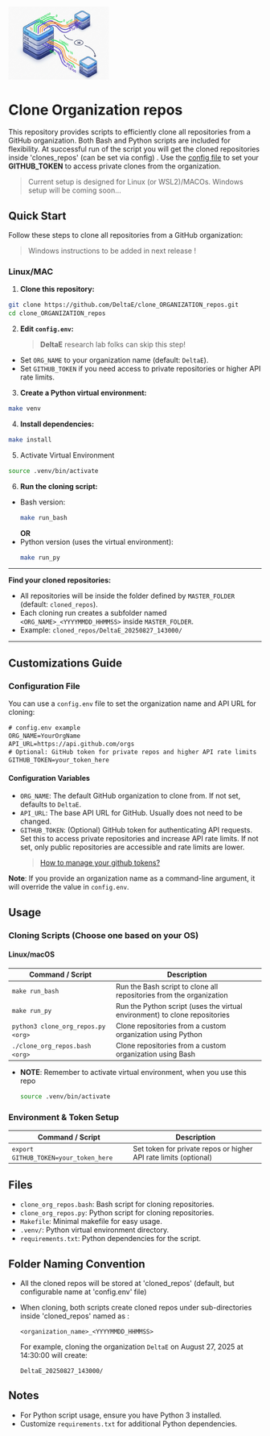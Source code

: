 <img src="docs/static/org_gitrepo_cloner_logo_202508.png" alt="Cloner Logo" width="200"/>


 # Clone Organization repos

This repository provides scripts to efficiently clone all repositories from a GitHub organization. Both Bash and Python scripts are included for flexibility. At successful run of the script you will get the cloned repositories inside 'clones_repos' (can be set via config) . Use the [config file](https://github.com/DeltaE/clone_ORGANIZATION_repos/blob/main/config.env) to set your __GITHUB_TOKEN__ to access private clones from the organization.

> Current setup is designed for Linux (or WSL2)/MACOs. Windows setup will be coming soon...

## Quick Start

Follow these steps to clone all repositories from a GitHub organization:

 > Windows instructions to be added in next release !

### Linux/MAC
1. **Clone this repository:**
  ```bash
  git clone https://github.com/DeltaE/clone_ORGANIZATION_repos.git
  cd clone_ORGANIZATION_repos
  ```

2. **Edit `config.env`:**
   > __DeltaE__ research lab folks can skip this step!
  - Set `ORG_NAME` to your organization name (default: `DeltaE`).
  - Set `GITHUB_TOKEN` if you need access to private repositories or higher API rate limits.

3. **Create a Python virtual environment:**
  ```bash
  make venv
  ```

4. **Install dependencies:**
  ```bash
  make install
  ```

5. Activate Virtual Environment
  ```bash
  source .venv/bin/activate
  ```

6. **Run the cloning script:**
  - Bash version:
    ```bash
    make run_bash
    ```
    __OR__
  - Python version (uses the virtual environment):
    ```bash
    make run_py
    ```

---

**Find your cloned repositories:**
  - All repositories will be inside the folder defined by `MASTER_FOLDER` (default: `cloned_repos`).
  - Each cloning run creates a subfolder named `<ORG_NAME>_<YYYYMMDD_HHMMSS>` inside `MASTER_FOLDER`.
  - Example: `cloned_repos/DeltaE_20250827_143000/`

---
## Customizations Guide

### Configuration File

You can use a `config.env` file to set the organization name and API URL for cloning:

```env
# config.env example
ORG_NAME=YourOrgName
API_URL=https://api.github.com/orgs
# Optional: GitHub token for private repos and higher API rate limits
GITHUB_TOKEN=your_token_here
```
#### Configuration Variables
- `ORG_NAME`: The default GitHub organization to clone from. If not set, defaults to `DeltaE`.
- `API_URL`: The base API URL for GitHub. Usually does not need to be changed.
- `GITHUB_TOKEN`: (Optional) GitHub token for authenticating API requests. Set this to access private repositories and increase API rate limits. If not set, only public repositories are accessible and rate limits are lower.
  > [How to manage your github tokens?](https://docs.github.com/en/authentication/keeping-your-account-and-data-secure/managing-your-personal-access-tokens)

__Note__: If you provide an organization name as a command-line argument, it will override the value in `config.env`.


## Usage


### Cloning Scripts (Choose one based on your OS)

#### Linux/macOS
| Command / Script                          | Description                                                                 |
|-------------------------------------------|-----------------------------------------------------------------------------|
| `make run_bash`                          | Run the Bash script to clone all repositories from the organization         |
| `make run_py`                            | Run the Python script (uses the virtual environment) to clone repositories  |
| `python3 clone_org_repos.py <org>`        | Clone repositories from a custom organization using Python                  |
| `./clone_org_repos.bash <org>`           | Clone repositories from a custom organization using Bash                    |

- __NOTE__: 
  Remember to activate virtual environment, when you use this repo

  ```bash
  source .venv/bin/activate
  ```

### Environment & Token Setup
| Command / Script                          | Description                                                                 |
|-------------------------------------------|-----------------------------------------------------------------------------|
| `export GITHUB_TOKEN=your_token_here`     | Set token for private repos or higher API rate limits (optional)            |


## Files

- `clone_org_repos.bash`: Bash script for cloning repositories.
- `clone_org_repos.py`: Python script for cloning repositories.
- `Makefile`: Minimal makefile for easy usage.
- `.venv/`: Python virtual environment directory.
- `requirements.txt`: Python dependencies for the script.


## Folder Naming Convention
- All the cloned repos will be stored at 'cloned_repos' (default, but configurable name at 'config.env' file)

- When cloning, both scripts create cloned repos under sub-directories inside 'cloned_repos' named as :

  ```
  <organization_name>_<YYYYMMDD_HHMMSS>
  ```

  For example, cloning the organization `DeltaE` on August 27, 2025 at 14:30:00 will create:

  ```
  DeltaE_20250827_143000/
  ```

## Notes

- For Python script usage, ensure you have Python 3 installed.
- Customize `requirements.txt` for additional Python dependencies.
